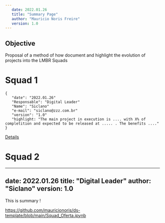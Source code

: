```yaml
---
   date: 2022.01.26
   title: "Summary Page"
   author: "Mauricio Noris Freire"
   version: 1.0
---
```


## Objective 

   Proposal of a method of how document and highlight the evolution of projects into the LMBR Squads

# Squad 1

```table
{
   "date": "2022.01.26"
   "Responsable": "Digital Leader"
   "Name": "Siclano"
   "e-mail": "siclano@zzz.com.br"
   "version": "1.0"
   "highlight: "The main project in execution is .... with X% of completition and expected to be released at ..... . The benefits ...."
}
```
[Details](https://github.com/mauricionoris/ds-template/blob/main/Squad_Oferta.ipynb)


# Squad 2

---
   date: 2022.01.26
   title: "Digital Leader"
   author: "Siclano"
   version: 1.0
---

This is summary !

https://github.com/mauricionoris/ds-template/blob/main/Squad_Oferta.ipynb

